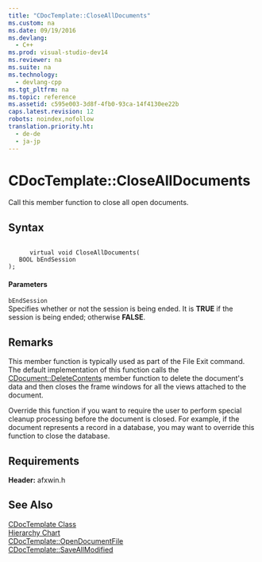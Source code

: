 ```yaml
---
title: "CDocTemplate::CloseAllDocuments"
ms.custom: na
ms.date: 09/19/2016
ms.devlang: 
  - C++
ms.prod: visual-studio-dev14
ms.reviewer: na
ms.suite: na
ms.technology: 
  - devlang-cpp
ms.tgt_pltfrm: na
ms.topic: reference
ms.assetid: c595e003-3d8f-4fb0-93ca-14f4130ee22b
caps.latest.revision: 12
robots: noindex,nofollow
translation.priority.ht: 
  - de-de
  - ja-jp
---
```

# CDocTemplate::CloseAllDocuments
Call this member function to close all open documents.  
  
## Syntax  
  
```  
  
      virtual void CloseAllDocuments(  
   BOOL bEndSession   
);  
```  
  
#### Parameters  
 `bEndSession`  
 Specifies whether or not the session is being ended. It is **TRUE** if the session is being ended; otherwise **FALSE**.  
  
## Remarks  
 This member function is typically used as part of the File Exit command. The default implementation of this function calls the [CDocument::DeleteContents](../vs140/CDocument--DeleteContents.md) member function to delete the document's data and then closes the frame windows for all the views attached to the document.  
  
 Override this function if you want to require the user to perform special cleanup processing before the document is closed. For example, if the document represents a record in a database, you may want to override this function to close the database.  
  
## Requirements  
 **Header:** afxwin.h  
  
## See Also  
 [CDocTemplate Class](../vs140/CDocTemplate-Class.md)   
 [Hierarchy Chart](../vs140/Hierarchy-Chart.md)   
 [CDocTemplate::OpenDocumentFile](../vs140/CDocTemplate--OpenDocumentFile.md)   
 [CDocTemplate::SaveAllModified](../vs140/CDocTemplate--SaveAllModified.md)